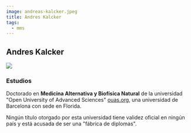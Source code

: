 ```yaml
---
image: andreas-kalcker.jpeg
title: Andres Kalcker
tags: 
  - mms
---
```

## Andres Kalcker
<img src="/andreas-kalcker.jpeg" />

### Estudios

Doctorado en **Medicina Alternativa y Biofísica Natural** de la universidad "Open University of Advanced Sciences" <a href="ouas.org">ouas.org</a>,
una universidad de Barcelona con sede en Florida.

Ningún título otorgado por esta universidad tiene validez oficial en ningún país y está acusada de ser una "fábrica de diplomas".